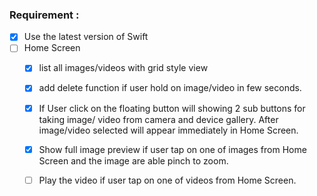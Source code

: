 ### Requirement : 
- [x] Use the latest version of Swift
- [ ]  Home Screen 
    - [x] list all images/videos with grid style view
    - [x] add delete function if user hold on image/video in few seconds.
    - [x] If User click on the floating button will showing 2 sub buttons for taking image/ video from camera and device gallery. After image/video selected will appear immediately in Home Screen.
    - [x] Show full image preview if user tap on one of images from Home Screen and the image are able pinch to zoom.
    - [ ] Play the video if user tap on one of videos from Home Screen.
    


